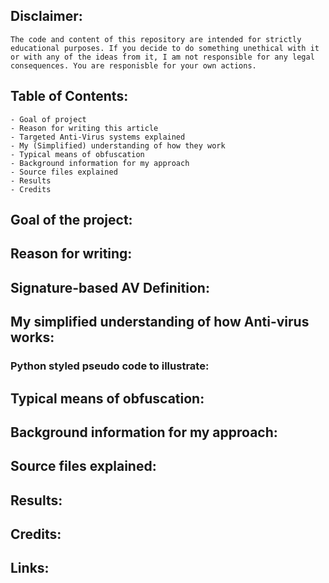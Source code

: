  
 ## Disclaimer:
 	
	The code and content of this repository are intended for strictly educational purposes. If you decide to do something unethical with it or with any of the ideas from it, I am not responsible for any legal consequences. You are responisble for your own actions.
  
 ## Table of Contents:
	- Goal of project
	- Reason for writing this article
	- Targeted Anti-Virus systems explained
	- My (Simplified) understanding of how they work
	- Typical means of obfuscation
	- Background information for my approach
	- Source files explained
	- Results
	- Credits

## Goal of the project:

## Reason for writing:

## Signature-based AV Definition:

## My simplified understanding of how Anti-virus works:

### Python styled pseudo code to illustrate:

## Typical means of obfuscation:

## Background information for my approach:

## Source files explained:

## Results:

## Credits:

## Links:
